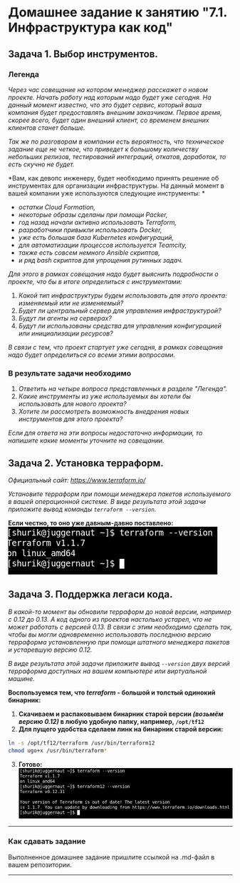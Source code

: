 # Домашнее задание к занятию "7.1. Инфраструктура как код"

## Задача 1. Выбор инструментов. 
 
### Легенда
 
*Через час совещание на котором менеджер расскажет о новом проекте. Начать работу над которым надо 
будет уже сегодня. 
На данный момент известно, что это будет сервис, который ваша компания будет предоставлять внешним заказчикам.
Первое время, скорее всего, будет один внешний клиент, со временем внешних клиентов станет больше.*

*Так же по разговорам в компании есть вероятность, что техническое задание еще не четкое, что приведет к большому
количеству небольших релизов, тестирований интеграций, откатов, доработок, то есть скучно не будет.*  
   
*Вам, как девопс инженеру, будет необходимо принять решение об инструментах для организации инфраструктуры.
На данный момент в вашей компании уже используются следующие инструменты: *
- *остатки Сloud Formation,*
- *некоторые образы сделаны при помощи Packer,*
- *год назад начали активно использовать Terraform,*
- *разработчики привыкли использовать Docker,*
- *уже есть большая база Kubernetes конфигураций,*
- *для автоматизации процессов используется Teamcity,*
- *также есть совсем немного Ansible скриптов,*
- *и ряд bash скриптов для упрощения рутинных задач.* 

*Для этого в рамках совещания надо будет выяснить подробности о проекте, что бы в итоге определиться с инструментами:*

1. *Какой тип инфраструктуры будем использовать для этого проекта: изменяемый или не изменяемый?*
1. *Будет ли центральный сервер для управления инфраструктурой?*
1. *Будут ли агенты на серверах?*
1. *Будут ли использованы средства для управления конфигурацией или инициализации ресурсов?* 
 
*В связи с тем, что проект стартует уже сегодня, в рамках совещания надо будет определиться со всеми этими вопросами.*

### В результате задачи необходимо

1. *Ответить на четыре вопроса представленных в разделе "Легенда".* 
1. *Какие инструменты из уже используемых вы хотели бы использовать для нового проекта?* 
1. *Хотите ли рассмотреть возможность внедрения новых инструментов для этого проекта?* 

*Если для ответа на эти вопросы недостаточно информации, то напишите какие моменты уточните на совещании.*


## Задача 2. Установка терраформ. 

*Официальный сайт: https://www.terraform.io/*

*Установите терраформ при помощи менеджера пакетов используемого в вашей операционной системе.
В виде результата этой задачи приложите вывод команды `terraform --version`.*

**Если честно, то оно уже давным-давно поставлено:**  
![Новая версия Terraform'а](./pic/dz71_2.png)

## Задача 3. Поддержка легаси кода. 

*В какой-то момент вы обновили терраформ до новой версии, например с 0.12 до 0.13.* 
*А код одного из проектов настолько устарел, что не может работать с версией 0.13.* 
*В связи с этим необходимо сделать так, чтобы вы могли одновременно использовать последнюю версию терраформа установленную при помощи
штатного менеджера пакетов и устаревшую версию 0.12.* 

*В виде результата этой задачи приложите вывод `--version` двух версий терраформа доступных на вашем компьютере 
или виртуальной машине.*

**Воспользуемся тем, что *terraform* - большой и толстый одинокий бинарник:**

1. **Скачиваем и распаковываем бинарник старой версии *(возьмём версию 0.12)* в любую удобную папку, например, `/opt/tf12`**
2. **Для пущего удобства сделаем линк на бинарник старой версии:**
```bash
ln -s /opt/tf12/terraform /usr/bin/terraform12
chmod ugo+x /usr/bin/terraform*
```
3. **Готово:**  
![Две версии Terraform'а](./pic/dz71_3.png)

---

### Как cдавать задание

Выполненное домашнее задание пришлите ссылкой на .md-файл в вашем репозитории.

---
